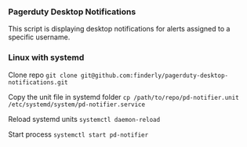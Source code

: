 ### Pagerduty Desktop Notifications

This script is displaying desktop notifications for alerts assigned to a specific username.

### Linux with systemd

Clone repo
```git clone git@github.com:finderly/pagerduty-desktop-notifications.git```

Copy the unit file in systemd folder
```cp /path/to/repo/pd-notifier.unit /etc/systemd/system/pd-notifier.service```

Reload systemd units
```systemctl daemon-reload```

Start process
```systemctl start pd-notifier```
